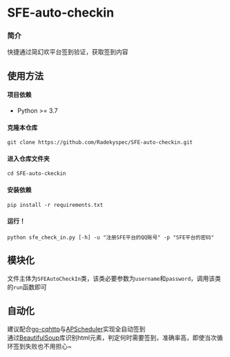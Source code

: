 # SFE-auto-checkin

### 简介

快捷通过简幻欢平台签到验证，获取签到内容

## 使用方法

#### 项目依赖
* Python >= 3.7

#### 克隆本仓库
```shell
git clone https://github.com/Radekyspec/SFE-auto-checkin.git
```

#### 进入仓库文件夹
```shell
cd SFE-auto-ckeckin
```

#### 安装依赖
```shell
pip install -r requirements.txt
```

#### 运行！
```shell
python sfe_check_in.py [-h] -u "注册SFE平台的QQ账号" -p "SFE平台的密码" 
```

## 模块化
文件主体为`SFEAutoCheckIn`类，该类必要参数为`username`和`password`，调用该类的`run`函数即可

## 自动化
建议配合[go-cqhttp](https://github.com/Mrs4s/go-cqhttp)与[APScheduler](https://github.com/agronholm/apscheduler)实现全自动签到<br>
通过[BeautifulSoup](https://pypi.org/project/beautifulsoup4)库识别html元素，判定何时需要签到，准确率高，即使当次循环签到失败也不用担心~

